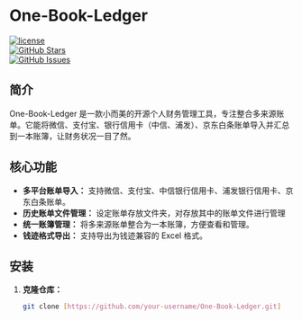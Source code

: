 # One-Book-Ledger

[![license](https://img.shields.io/badge/license-MIT-blue.svg)](LICENSE)  
[![GitHub Stars](https://img.shields.io/github/stars/jhihjian/One-Book-Ledger)](https://github.com/your-username/One-Book-Ledger/stargazers)  
[![GitHub Issues](https://img.shields.io/github/issues/jhihjian/One-Book-Ledger)](https://github.com/your-username/One-Book-Ledger/issues)

## 简介

One-Book-Ledger 是一款小而美的开源个人财务管理工具，专注整合多来源账单。它能将微信、支付宝、银行信用卡（中信、浦发）、京东白条账单导入并汇总到一本账簿，让财务状况一目了然。

## 核心功能

* **多平台账单导入：** 支持微信、支付宝、中信银行信用卡、浦发银行信用卡、京东白条账单。
* **历史账单文件管理：** 设定账单存放文件夹，对存放其中的账单文件进行管理
* **统一账簿管理：** 将多来源账单整合为一本账簿，方便查看和管理。
* **钱迹格式导出：** 支持导出为钱迹兼容的 Excel 格式。





## 安装

1. **克隆仓库：**
   ```bash
   git clone [https://github.com/your-username/One-Book-Ledger.git]
